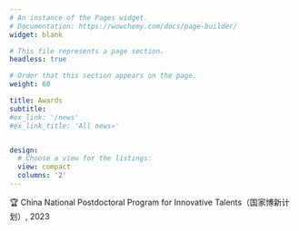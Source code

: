 ```yaml
---
# An instance of the Pages widget.
# Documentation: https://wowchemy.com/docs/page-builder/
widget: blank

# This file represents a page section.
headless: true

# Order that this section appears on the page.
weight: 60

title: Awards
subtitle:
#ex_link: '/news'  
#ex_link_title: 'All news»'  


design:
  # Choose a view for the listings:
  view: compact
  columns: '2'
---
```


🏆 China National Postdoctoral Program for Innovative Talents（国家博新计划）, 2023

